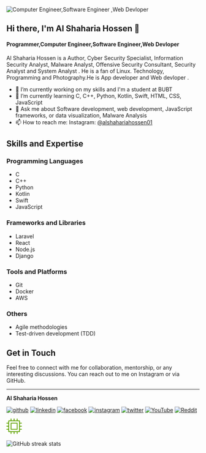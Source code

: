 ![Computer Engineer,Software Engineer ,Web Devloper](https://scontent.fdac7-1.fna.fbcdn.net/v/t39.30808-1/442496183_2814004595420628_5472982141857421854_n.jpg?stp=dst-jpg_p200x200&_nc_cat=107&ccb=1-7&_nc_sid=0ecb9b&_nc_ohc=BPPWvfEoDJIQ7kNvgHOpEIe&_nc_ht=scontent.fdac7-1.fna&oh=00_AYAYTvorWEAwgedfn_8_fCh9pDZnnamsyV5uflPopf0jyg&oe=667F679E)

## Hi there, I'm Al Shaharia Hossen 👋
#### Programmer,Computer Engineer,Software Engineer,Web Devloper

Al Shaharia Hossen is a  Author, Cyber Security Specialist, Information Security Analyst, Malware Analyst, Offensive Security Consultant, Security Analyst and System Analyst . He is a fan of Linux. Technology, Programming and Photography.He is App developer and Web devloper .

- 🔭 I’m currently working on my skills and I'm a student at BUBT
- 🌱 I’m currently learning C, C++, Python, Kotlin, Swift, HTML, CSS, JavaScript 
- 💬 Ask me about Software development, web development, JavaScript frameworks, or data visualization, Malware Analysis 
- 📫 How to reach me: Instagram: [@alshahariahossen01](https://www.instagram.com/alshahariahossen01)

## Skills and Expertise

### Programming Languages
- C
- C++
- Python
- Kotlin
- Swift
- JavaScript

### Frameworks and Libraries
- Laravel
- React
- Node.js
- Django

### Tools and Platforms
- Git
- Docker
- AWS

### Others
- Agile methodologies
- Test-driven development (TDD)

## Get in Touch
Feel free to connect with me for collaboration, mentorship, or any interesting discussions. You can reach out to me on Instagram or via GitHub.

---

**Al Shaharia Hossen**


[<img src='https://cdn.jsdelivr.net/npm/simple-icons@3.0.1/icons/github.svg' alt='github' height='40'>](https://github.com/@alshahariahossen01)  [<img src='https://cdn.jsdelivr.net/npm/simple-icons@3.0.1/icons/linkedin.svg' alt='linkedin' height='40'>](https://www.linkedin.com/in/@alshahariahossen01/)  [<img src='https://cdn.jsdelivr.net/npm/simple-icons@3.0.1/icons/facebook.svg' alt='facebook' height='40'>](https://www.facebook.com/@alshahariahossen01)  [<img src='https://cdn.jsdelivr.net/npm/simple-icons@3.0.1/icons/instagram.svg' alt='instagram' height='40'>](https://www.instagram.com/@alshahariahossen01/)  [<img src='https://cdn.jsdelivr.net/npm/simple-icons@3.0.1/icons/twitter.svg' alt='twitter' height='40'>](https://twitter.com/shaharia_munna)  [<img src='https://cdn.jsdelivr.net/npm/simple-icons@3.0.1/icons/youtube.svg' alt='YouTube' height='40'>](https://www.youtube.com/channel/@alshahariahossen01)  [<img src='https://cdn.jsdelivr.net/npm/simple-icons@3.0.1/icons/reddit.svg' alt='Reddit' height='40'>](https://www.reddit.com/user/@alshahariahossen01)  

<a href='https://docs.github.com/en/developers'><img src='https://raw.githubusercontent.com/acervenky/animated-github-badges/master/assets/devbadge.gif' width='40' height='40'></a> 

![GitHub streak stats](https://streak-stats.demolab.com/?user=@alshahariahossen01)  




